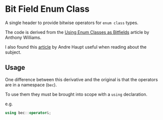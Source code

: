 # Bit Field Enum Class

A single header to provide bitwise operators for `enum class` types.

The code is derived from the [Using Enum Classes as Bitfields](https://www.justsoftwaresolutions.co.uk/cplusplus/using-enum-classes-as-bitfields.html) article by Anthony Williams.

I also found this [article](http://blog.bitwigglers.org/using-enum-classes-as-type-safe-bitmasks/) by Andre Haupt useful when reading about the subject.

## Usage

One difference between this derivative and the original is that the operators are in a namespace (`bec`).

To use them they must be brought into scope with a `using` declaration.

e.g.

```c++
using bec::operator&;
```
